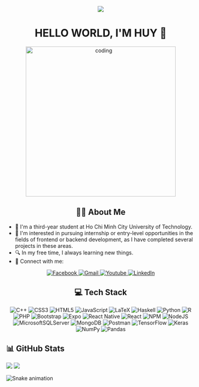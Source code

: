 <div id="header" align="center">

[![](https://visitcount.itsvg.in/api?id=duchuykg&icon=7&color=12)](https://visitcount.itsvg.in)
<h1> HELLO WORLD, I'M HUY 👋</h1>

<div id="banner" align="center">
  
<img align="center" alt="coding" width="400" src="https://cdn.tgdd.vn/Files/2018/07/06/1099621/front-end-developers-openings_680x428.gif">
  
</div>
 
## 🧑‍🎓 About Me
</div>

- 🏫 I'm a third-year student at Ho Chi Minh City University of Technology.<br>
- 📑 I'm interested in pursuing internship or entry-level opportunities in the fields of frontend or backend development, as I have completed several projects in these areas.<br>
- 🔍 In my free time, I always learning new things.<br>
- 💬 Connect with me: <br>

<div align="center">
  <a href="https://www.facebook.com/duchuy22902">
    <img src="https://img.shields.io/badge/Facebook-blue?style=for-the-badge&logo=facebook&logoColor=white" alt="Facebook"/>
  </a>
  <a href="mailto:huy.pham2002khmt@hcmut.edu.vn">
    <img src="https://img.shields.io/badge/Gmail-red?style=for-the-badge&logo=gmail&logoColor=white" alt="Gmail"/>
  </a>
  <a href="https://www.youtube.com/channel/UCmvIP_5mg49uGi5BSuRi9Nw">
    <img src="https://img.shields.io/badge/YouTube-red?style=for-the-badge&logo=youtube&logoColor=white" alt="Youtube"/>
  </a> 
  <a href="https://www.linkedin.com/in/%C4%91%E1%BB%A9c-huy-b76b49176/">
    <img src="https://img.shields.io/badge/LinkedIn-blue?style=for-the-badge&logo=linkedin&logoColor=white" alt="LinkedIn"/>
  </a> 

</div>

<div align="center">

 
## 💻 Tech Stack
</div>
<div align="center">

![C++](https://img.shields.io/badge/c++-%2300599C.svg?style=for-the-badge&logo=c%2B%2B&logoColor=white) ![CSS3](https://img.shields.io/badge/css3-%231572B6.svg?style=for-the-badge&logo=css3&logoColor=white) ![HTML5](https://img.shields.io/badge/html5-%23E34F26.svg?style=for-the-badge&logo=html5&logoColor=white) ![JavaScript](https://img.shields.io/badge/javascript-%23323330.svg?style=for-the-badge&logo=javascript&logoColor=%23F7DF1E) ![LaTeX](https://img.shields.io/badge/latex-%23008080.svg?style=for-the-badge&logo=latex&logoColor=white) ![Haskell](https://img.shields.io/badge/Haskell-5e5086?style=for-the-badge&logo=haskell&logoColor=white) ![Python](https://img.shields.io/badge/python-3670A0?style=for-the-badge&logo=python&logoColor=ffdd54) ![R](https://img.shields.io/badge/r-%23276DC3.svg?style=for-the-badge&logo=r&logoColor=white) ![PHP](https://img.shields.io/badge/php-%23777BB4.svg?style=for-the-badge&logo=php&logoColor=white) ![Bootstrap](https://img.shields.io/badge/bootstrap-%23563D7C.svg?style=for-the-badge&logo=bootstrap&logoColor=white) ![Expo](https://img.shields.io/badge/expo-1C1E24?style=for-the-badge&logo=expo&logoColor=#D04A37) ![React Native](https://img.shields.io/badge/react_native-%2320232a.svg?style=for-the-badge&logo=react&logoColor=%2361DAFB) ![React](https://img.shields.io/badge/react-%2320232a.svg?style=for-the-badge&logo=react&logoColor=%2361DAFB) ![NPM](https://img.shields.io/badge/NPM-%23000000.svg?style=for-the-badge&logo=npm&logoColor=white) ![NodeJS](https://img.shields.io/badge/node.js-6DA55F?style=for-the-badge&logo=node.js&logoColor=white) ![MicrosoftSQLServer](https://img.shields.io/badge/Microsoft%20SQL%20Sever-CC2927?style=for-the-badge&logo=microsoft%20sql%20server&logoColor=white) ![MongoDB](https://img.shields.io/badge/MongoDB-%234ea94b.svg?style=for-the-badge&logo=mongodb&logoColor=white) ![Postman](https://img.shields.io/badge/Postman-FF6C37?style=for-the-badge&logo=postman&logoColor=white) ![TensorFlow](https://img.shields.io/badge/TensorFlow-%23FF6F00.svg?style=for-the-badge&logo=TensorFlow&logoColor=white) ![Keras](https://img.shields.io/badge/Keras-%23D00000.svg?style=for-the-badge&logo=Keras&logoColor=white) ![NumPy](https://img.shields.io/badge/numpy-%23013243.svg?style=for-the-badge&logo=numpy&logoColor=white) ![Pandas](https://img.shields.io/badge/pandas-%23150458.svg?style=for-the-badge&logo=pandas&logoColor=white)
</div>
 
## 📊 GitHub Stats

![](https://github-readme-streak-stats.herokuapp.com/?user=duchuykg&theme=radical&hide_border=false)
![](https://github-readme-stats.vercel.app/api/top-langs/?username=duchuykg&theme=radical&hide_border=false&include_all_commits=true&count_private=true&layout=compact)

![Snake animation](https://github.com/duchuykg/duchuykg/blob/output/github-contribution-grid-snake.svg)

<!-- Proudly created with GPRM ( https://gprm.itsvg.in ) -->

